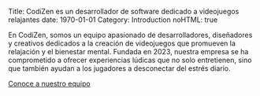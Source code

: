 Title: CodiZen es un desarrollador de software dedicado a videojuegos relajantes
date: 1970-01-01
Category: Introduction
noHTML: true

En CodiZen, somos un equipo apasionado de desarrolladores, diseñadores y creativos dedicados a la creación de videojuegos que promueven la relajación y el bienestar mental. Fundada en 2023, nuestra empresa se ha comprometido a ofrecer experiencias lúdicas que no solo entretienen, sino que también ayudan a los jugadores a desconectar del estrés diario.

<p class="text-center text"><a href="team.html">Conoce a nuestro equipo</a></p>
